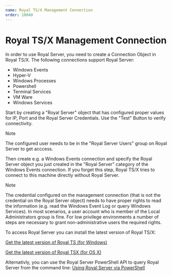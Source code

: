 ```yaml
---
name: Royal TS/X Management Connection
order: 10040
---
```


# Royal TS/X Management Connection

In order to use Royal Server, you need to create a Connection Object in Royal TS/X.
The following connections support Royal Server:
- Windows Events
- Hyper-V
- Windows Processes
- Powershell 
- Terminal Services
- VM Ware
- Windows Services

Start by creating a "Royal Server" object that has configured proper values for IP, Port and the Royal Server Credentials.
Use the "Test" Button to verify connectivity.

> [!NOTE]
> The configured user needs to be in the "Royal Server Users" group on Royal Server to get acccess.

Then create e.g. a Windows Events connection and specify the Royal Server object you just created in the "Royal Server"
category of the Windows Events connection. If you forget this step, Royal TS/X tries to connect to this machine
directly without Royal Server.

> [!NOTE]
> The credential configured on the management connection (that is not the credential on the Royal Server object) needs to have proper rights to read the information (e.g. read the Windows Event Log or query Windows Services). In most scenarios, a user account who is member of the Local Administrators group is fine. For low privilege environments a number of steps are necessary to grant non-administrative users the required rights.

To access Royal Server you can install the latest version of Royal TS/X:

[Get the latest version of Royal TS (for Windows)](https://www.royalapps.com/ts/win/download)

[Get the latest version of Royal TSX (for OS X)](https://www.royalapps.com/ts/mac/download)

Alternativly, you can use the Royal Server PowerShell API to query Royal Server from the command line:
[Using Royal Server via PowerShell](../scripting/index.md)
